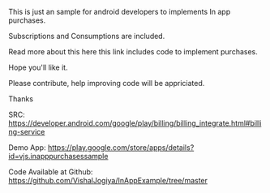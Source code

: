 This is just an sample for android developers to implements In app purchases.

Subscriptions and Consumptions are included.

Read more about this here
this link includes code to implement purchases.

Hope you'll like it.

Please contribute, help improving code will be appriciated.

Thanks 

SRC: https://developer.android.com/google/play/billing/billing_integrate.html#billing-service

Demo App: https://play.google.com/store/apps/details?id=vjs.inapppurchasessample

Code Available at Github: https://github.com/VishalJogiya/InAppExample/tree/master
